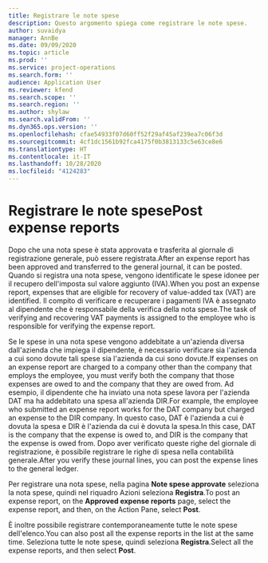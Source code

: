 ```yaml
---
title: Registrare le note spese
description: Questo argomento spiega come registrare le note spese.
author: suvaidya
manager: AnnBe
ms.date: 09/09/2020
ms.topic: article
ms.prod: ''
ms.service: project-operations
ms.search.form: ''
audience: Application User
ms.reviewer: kfend
ms.search.scope: ''
ms.search.region: ''
ms.author: shylaw
ms.search.validFrom: ''
ms.dyn365.ops.version: ''
ms.openlocfilehash: cfae54933f07d60ff52f29af45af239ea7c06f3d
ms.sourcegitcommit: 4cf1dc1561b92fca4175f0b3813133c5e63ce8e6
ms.translationtype: HT
ms.contentlocale: it-IT
ms.lasthandoff: 10/28/2020
ms.locfileid: "4124283"
---
```

# <a name="post-expense-reports"></a><span data-ttu-id="8cd00-103">Registrare le note spese</span><span class="sxs-lookup"><span data-stu-id="8cd00-103">Post expense reports</span></span>

<span data-ttu-id="8cd00-104">Dopo che una nota spese è stata approvata e trasferita al giornale di registrazione generale, può essere registrata.</span><span class="sxs-lookup"><span data-stu-id="8cd00-104">After an expense report has been approved and transferred to the general journal, it can be posted.</span></span> <span data-ttu-id="8cd00-105">Quando si registra una nota spese, vengono identificate le spese idonee per il recupero dell'imposta sul valore aggiunto (IVA).</span><span class="sxs-lookup"><span data-stu-id="8cd00-105">When you post an expense report, expenses that are eligible for recovery of value-added tax (VAT) are identified.</span></span> <span data-ttu-id="8cd00-106">Il compito di verificare e recuperare i pagamenti IVA è assegnato al dipendente che è responsabile della verifica della nota spese.</span><span class="sxs-lookup"><span data-stu-id="8cd00-106">The task of verifying and recovering VAT payments is assigned to the employee who is responsible for verifying the expense report.</span></span>

<span data-ttu-id="8cd00-107">Se le spese in una nota spese vengono addebitate a un'azienda diversa dall'azienda che impiega il dipendente, è necessario verificare sia l'azienda a cui sono dovute tali spese sia l'azienda da cui sono dovute.</span><span class="sxs-lookup"><span data-stu-id="8cd00-107">If expenses on an expense report are charged to a company other than the company that employs the employee, you must verify both the company that those expenses are owed to and the company that they are owed from.</span></span> <span data-ttu-id="8cd00-108">Ad esempio, il dipendente che ha inviato una nota spese lavora per l'azienda DAT ma ha addebitato una spesa all'azienda DIR.</span><span class="sxs-lookup"><span data-stu-id="8cd00-108">For example, the employee who submitted an expense report works for the DAT company but charged an expense to the DIR company.</span></span> <span data-ttu-id="8cd00-109">In questo caso, DAT è l'azienda a cui è dovuta la spesa e DIR è l'azienda da cui è dovuta la spesa.</span><span class="sxs-lookup"><span data-stu-id="8cd00-109">In this case, DAT is the company that the expense is owed to, and DIR is the company that the expense is owed from.</span></span> <span data-ttu-id="8cd00-110">Dopo aver verificato queste righe del giornale di registrazione, è possibile registrare le righe di spesa nella contabilità generale.</span><span class="sxs-lookup"><span data-stu-id="8cd00-110">After you verify these journal lines, you can post the expense lines to the general ledger.</span></span>

<span data-ttu-id="8cd00-111">Per registrare una nota spese, nella pagina **Note spese approvate** seleziona la nota spese, quindi nel riquadro Azioni seleziona **Registra**.</span><span class="sxs-lookup"><span data-stu-id="8cd00-111">To post an expense report, on the **Approved expense reports** page, select the expense report, and then, on the Action Pane, select **Post**.</span></span>

<span data-ttu-id="8cd00-112">È inoltre possibile registrare contemporaneamente tutte le note spese dell'elenco.</span><span class="sxs-lookup"><span data-stu-id="8cd00-112">You can also post all the expense reports in the list at the same time.</span></span> <span data-ttu-id="8cd00-113">Seleziona tutte le note spese, quindi seleziona **Registra**.</span><span class="sxs-lookup"><span data-stu-id="8cd00-113">Select all the expense reports, and then select **Post**.</span></span>
